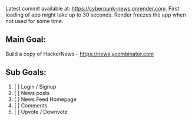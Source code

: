 Latest commit available at: https://cyberpunk-news.onrender.com.
First loading of app might take up to 30 seconds. Render freezes the app when not used for some time.

## Main Goal:

Build a copy of HackerNews - https://news.ycombinator.com

## Sub Goals:

1. [ ] Login / Signup
2. [ ] News posts
3. [ ] News Feed Homepage
4. [ ] Comments
5. [ ] Upvote / Downvote



<!-- # README

This README would normally document whatever steps are necessary to get the
application up and running.

Things you may want to cover:

* Ruby version

* System dependencies

* Configuration

* Database creation

* Database initialization

* How to run the test suite

* Services (job queues, cache servers, search engines, etc.)

* Deployment instructions

* ... -->
